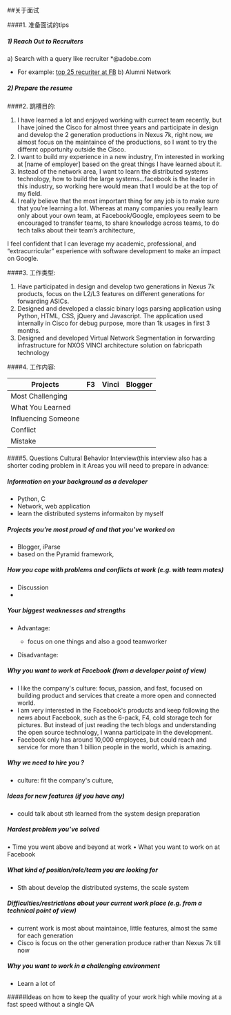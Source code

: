##关于面试

####1. 准备面试的tips
##### 1) Reach Out to Recruiters
a) Search with a query like recruiter *@adobe.com
* For example: [top 25 recuriter at FB](https://www.linkedin.com/title/recruiter-at-facebook)
b) Alumni Network 
##### 2) Prepare the resume 

####2. 跳槽目的:
1. I have learned a lot and enjoyed working with currect team recently, but I have joined the Cisco for almost three years and participate in design and develop the 2 generation productions in Nexus 7k, right now, we almost focus on the maintaince of the productions, so I want to try the differnt opportunity outside the Cisco. 
2. I want to build my experience in a new industry, I’m interested in working at [name of employer] based on the great things I have learned about it. 
3. Instead of the network area, I want to learn the distributed systems technology, how to build the large systems...facebook is the leader in this industry, so working here would mean that I would be at the top of my field. 
4. I really believe that the most important thing for any job is to make sure that you’re learning a lot. Whereas at many companies you really learn only about your own team, at Facebook/Google, employees seem to be encouraged to transfer teams, to share knowledge across teams, to do tech talks about their team’s architecture,

I feel confident that I can leverage my academic, professional, and “extracurricular” experience with
software development to make an impact on Google.

####3. 工作类型:
1. Have participated in design and develop two generations in Nexus 7k products, focus on the L2/L3 features on different generations for forwarding ASICs. 
2. Designed and developed a classic binary logs parsing application using Python, HTML, CSS, jQuery and Javascript. The application used internally in Cisco for debug purpose, more than 1k usages in first 3 months.
3. Designed and developed Virtual Network Segmentation in forwarding infrastructure for NXOS VINCI architecture solution on fabricpath technology

####4. 工作内容:

| Projects | F3 | Vinci | Blogger | 
| --- | --- | --- | --- | 
| Most Challenging | | | | 
| What You Learned | | | |
| Influencing Someone | | | | 
| Conflict | | | | 
| Mistake | | | | 

####5. Questions
Cultural Behavior Interview(this interview also has a shorter coding problem in it
Areas you will need to prepare in advance:
##### Information on your background as a developer
* Python, C
* Network, web application
* learn the distributed systems informaiton by myself

##### Projects you’re most proud of and that you’ve worked on
* Blogger, iParse 
* based on the Pyramid framework, 

##### How you cope with problems and conflicts at work (e.g. with team mates)
* Discussion 
* 

##### Your biggest weaknesses and strengths
* Advantage:
   * focus on one things and also a good teamworker 
  
* Disadvantage:

##### Why you want to work at Facebook (from a developer point of view)
   * I like the company's culture: focus, passion, and fast, focused on building product and services that create a more open and connected world. 
   * I am very interested in the Facebook's products and keep following the news about Facebook, such as the 6-pack, F4, cold storage tech for pictures. But instead of just reading the tech blogs and understanding the open source technology, I wanna participate in the development. 
   * Facebook only has around 10,000 employees, but could reach and service for more than 1 billion people in the world, which is amazing. 

##### Why we need to hire you ?
* culture: fit the company's culture, 

##### Ideas for new features (if you have any)
* could talk about sth learned from the system design preparation 

##### Hardest problem you’ve solved
• Time you went above and beyond at work
• What you want to work on at Facebook

##### What kind of position/role/team you are looking for
* Sth about develop the distributed systems, the scale system 

##### Difficulties/restrictions  about your current work place (e.g. from a technical point of view)
* current work is most about maintaince, little features, almost the same for each generation 
* Cisco is focus on the other generation produce rather than Nexus 7k till now

##### Why you want to work in a challenging environment
* Learn a lot of 

#####Ideas on how to keep the quality of your work high while moving at a fast speed without a single QA
            
